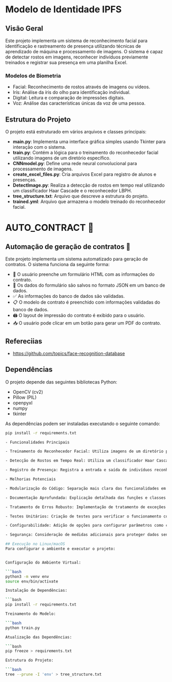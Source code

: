 # Modelo de Identidade IPFS

## Visão Geral

Este projeto implementa um sistema de reconhecimento facial para identificação e rastreamento de presença utilizando técnicas de aprendizado de máquina e processamento de imagens. O sistema é capaz de detectar rostos em imagens, reconhecer indivíduos previamente treinados e registrar sua presença em uma planilha Excel.

### Modelos de Biometria

- Facial: Reconhecimento de rostos através de imagens ou vídeos.
- Irís: Análise da íris do olho para identificação individual.
- Digital: Leitura e comparação de impressões digitais.
- Voz: Análise das características únicas da voz de uma pessoa.

## Estrutura do Projeto

O projeto está estruturado em vários arquivos e classes principais:

- **main.py**: Implementa uma interface gráfica simples usando Tkinter para interação com o sistema.
- **train.py**: Contém a lógica para o treinamento do reconhecedor facial utilizando imagens de um diretório específico.
- **CNNmodel.py**: Define uma rede neural convolucional para processamento de imagens.
- **create_excel_files.py**: Cria arquivos Excel para registro de alunos e presenças.
- **DetectImage.py**: Realiza a detecção de rostos em tempo real utilizando um classificador Haar Cascade e o reconhecedor LBPH.
- **tree_structure.txt**: Arquivo que descreve a estrutura do projeto.
- **trained.yml**: Arquivo que armazena o modelo treinado do reconhecedor facial.

# AUTO_CONTRACT 📝

## Automação de geração de contratos 🤖

Este projeto implementa um sistema automatizado para geração de contratos. O sistema funciona da seguinte forma:

- 📄 O usuário preenche um formulário HTML com as informações do contrato.
- 💾 Os dados do formulário são salvos no formato JSON em um banco de dados.
- ✅ As informações do banco de dados são validadas.
- 📋 O modelo de contrato é preenchido com informações validadas do banco de dados.
- 🖨️ O layout de impressão do contrato é exibido para o usuário.
- 📥 O usuário pode clicar em um botão para gerar um PDF do contrato.

## Refereciias

- <https://github.com/topics/face-recognition-database>

## Dependências

O projeto depende das seguintes bibliotecas Python:

- OpenCV (cv2)
- Pillow (PIL)
- openpyxl
- numpy
- tkinter

As dependências podem ser instaladas executando o seguinte comando:

```bash
pip install -r requirements.txt

- Funcionalidades Principais

- Treinamento do Reconhecedor Facial: Utiliza imagens de um diretório para treinar um modelo de reconhecimento facial.

- Detecção de Rostos em Tempo Real: Utiliza um classificador Haar Cascade para detectar rostos em vídeo ao vivo.

- Registro de Presença: Registra a entrada e saída de indivíduos reconhecidos em uma planilha Excel.

- Melhorias Potenciais

- Modularização do Código: Separação mais clara das funcionalidades em módulos reutilizáveis.

- Documentação Aprofundada: Explicação detalhada das funções e classes em comentários no código.

- Tratamento de Erros Robusto: Implementação de tratamento de exceções para melhor robustez.

- Testes Unitários: Criação de testes para verificar o funcionamento correto das funcionalidades.

- Configurabilidade: Adição de opções para configurar parâmetros como caminhos de diretório e arquivos.

- Segurança: Consideração de medidas adicionais para proteger dados sensíveis e prevenir vulnerabilidades.

## Execução no Linux/macOS
Para configurar o ambiente e executar o projeto:


Configuração do Ambiente Virtual:

```bash
python3 -m venv env
source env/bin/activate

Instalação de Dependências:

```bash
pip install -r requirements.txt

Treinamento do Modelo:

```bash
python train.py

Atualização das Dependências:

```bash
pip freeze > requirements.txt

Estrutura do Projeto:

```bash
tree --prune -I 'env' > tree_structure.txt
